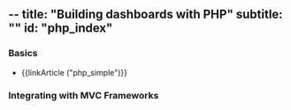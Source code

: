 --
title: "Building dashboards with PHP"
subtitle: ""
id: "php_index"
--


### Basics

* {{linkArticle ("php_simple")}}

### Integrating with MVC Frameworks


